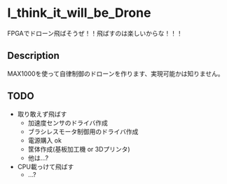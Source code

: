 I_think_it_will_be_Drone
==
FPGAでドローン飛ばそうぜ！！飛ばすのは楽しいからな！！！
## Description
MAX1000を使って自律制御のドローンを作ります、実現可能かは知りません。

## TODO
* 取り敢えず飛ばす
    * 加速度センサのドライバ作成 
    * ブラシレスモータ制御用のドライバ作成
    * 電源購入 ok
    * 筐体作成(基板加工機 or 3Dプリンタ)
    * 他は...?
* CPU載っけて飛ばす
    * ...?
